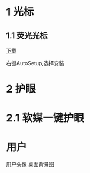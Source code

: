 
# 1 光标

## 1.1 荧光光标

[下载](http://download.csdn.net/download/rod_john/10115624)

右键AutoSetup,选择安装


# 2 护眼

# 2.1 软媒一键护眼



# 用户

用户头像
桌面背景图







